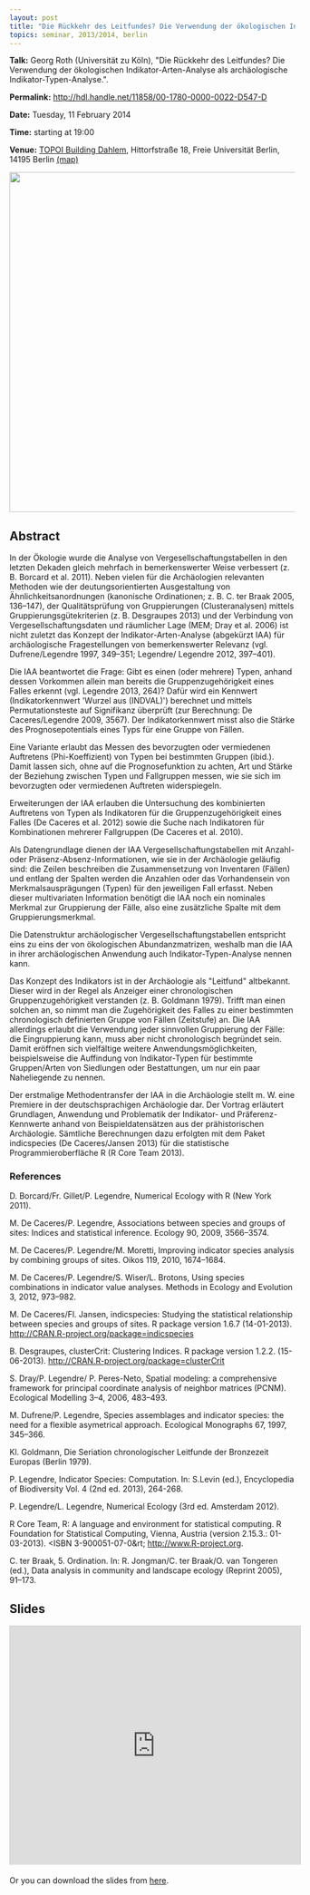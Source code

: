 ```yaml
---
layout: post
title: "Die Rückkehr des Leitfundes? Die Verwendung der ökologischen Indikator-Arten-Analyse als archäologische Indikator-Typen-Analyse."
topics: seminar, 2013/2014, berlin
---
```


**Talk:** Georg Roth (Universität zu Köln), "Die Rückkehr des Leitfundes? Die Verwendung der ökologischen Indikator-Arten-Analyse als archäologische Indikator-Typen-Analyse.".

**Permalink:** <http://hdl.handle.net/11858/00-1780-0000-0022-D547-D>

**Date:** Tuesday, 11 February 2014

**Time:** starting at 19:00

**Venue:** [TOPOI Building Dahlem](http://www.topoi.org/buildings/), Hittorfstraße 18, Freie Universität Berlin, 14195 Berlin [(map)](http://maps.google.de/maps?f=q&source=s_q&hl=de&geocode=&q=Topoi-Haus,+Hittorfstra%C3%9Fe+18,+Dahlem,+Berlin&sll=52.450923,13.282428&sspn=0.011639,0.020814&g=berlin+hittorfstra%C3%9Fe+18&ie=UTF8&ll=52.449641,13.283951&spn=0.011639,0.020814&t=h&z=16)

<img src="/berlin/files/roth.png" width="600px"/>

<br />

## Abstract

In der Ökologie wurde die Analyse von Vergesellschaftungstabellen in den letzten Dekaden gleich mehrfach in bemerkenswerter Weise verbessert (z. B. Borcard et al. 2011). Neben vielen für die Archäologien relevanten Methoden wie der deutungsorientierten Ausgestaltung von Ähnlichkeitsanordnungen (kanonische Ordinationen; z. B. C. ter Braak 2005, 136–147), der Qualitätsprüfung von Gruppierungen (Clusteranalysen) mittels Gruppierungsgütekriterien (z. B. Desgraupes 2013) und der Verbindung von Vergesellschaftungsdaten und räumlicher Lage (MEM; Dray et al. 2006) ist nicht zuletzt das Konzept der Indikator-Arten-Analyse (abgekürzt IAA) für archäologische Fragestellungen von bemerkenswerter Relevanz (vgl. Dufrene/Legendre 1997, 349–351; Legendre/ Legendre 2012, 397–401).

Die IAA beantwortet die Frage: Gibt es einen (oder mehrere) Typen, anhand dessen Vorkommen allein man bereits die Gruppenzugehörigkeit eines Falles erkennt (vgl. Legendre 2013, 264)? Dafür wird ein Kennwert (Indikatorkennwert 'Wurzel aus (INDVAL)') berechnet und mittels Permutationsteste auf Signifikanz überprüft (zur Berechnung: De Caceres/Legendre 2009, 3567). Der Indikatorkennwert misst also die Stärke des Prognosepotentials eines Typs für eine Gruppe von Fällen.

Eine Variante erlaubt das Messen des bevorzugten oder vermiedenen Auftretens (Phi-Koeffizient) von Typen bei bestimmten Gruppen (ibid.). Damit lassen sich, ohne auf die Prognosefunktion zu achten, Art und Stärke der Beziehung zwischen Typen und Fallgruppen messen, wie sie sich im bevorzugten oder vermiedenen Auftreten widerspiegeln.

Erweiterungen der IAA erlauben die Untersuchung des kombinierten Auftretens von Typen als Indikatoren für die Gruppenzugehörigkeit eines Falles (De Caceres et al. 2012) sowie die Suche nach Indikatoren für Kombinationen mehrerer Fallgruppen (De Caceres et al. 2010).

Als Datengrundlage dienen der IAA Vergesellschaftungstabellen mit Anzahl- oder Präsenz-Absenz-Informationen, wie sie in der Archäologie geläufig sind: die Zeilen beschreiben die Zusammensetzung von Inventaren (Fällen) und entlang der Spalten werden die Anzahlen oder das Vorhandensein von Merkmalsausprägungen (Typen) für den jeweiligen Fall erfasst. Neben dieser multivariaten Information benötigt die IAA noch ein nominales Merkmal zur Gruppierung der Fälle, also eine zusätzliche Spalte mit dem Gruppierungsmerkmal.

Die Datenstruktur archäologischer Vergesellschaftungstabellen entspricht eins zu eins der von ökologischen Abundanzmatrizen, weshalb man die IAA in ihrer archäologischen Anwendung auch Indikator-Typen-Analyse nennen kann.

Das Konzept des Indikators ist in der Archäologie als "Leitfund" altbekannt. Dieser wird in der Regel als Anzeiger einer chronologischen Gruppenzugehörigkeit verstanden (z. B. Goldmann 1979). Trifft man einen solchen an, so nimmt man die Zugehörigkeit des Falles zu einer bestimmten chronologisch definierten Gruppe von Fällen (Zeitstufe) an. Die IAA allerdings erlaubt die Verwendung jeder sinnvollen Gruppierung der Fälle: die Eingruppierung kann, muss aber nicht chronologisch begründet sein. Damit eröffnen sich vielfältige weitere Anwendungsmöglichkeiten, beispielsweise die Auffindung von Indikator-Typen für bestimmte Gruppen/Arten von Siedlungen oder Bestattungen, um nur ein paar Naheliegende zu nennen.

Der erstmalige Methodentransfer der IAA in die Archäologie stellt m. W. eine Premiere in der deutschsprachigen Archäologie dar. Der Vortrag erläutert Grundlagen, Anwendung und Problematik der Indikator- und Präferenz-Kennwerte anhand von Beispieldatensätzen aus der prähistorischen Archäologie. Sämtliche Berechnungen dazu erfolgten mit dem Paket indicspecies (De Caceres/Jansen 2013) für die statistische Programmieroberfläche R (R Core Team 2013).

### References

D. Borcard/Fr. Gillet/P. Legendre, Numerical Ecology with R (New York 2011).

M. De Caceres/P. Legendre, Associations between species and groups of sites: Indices and statistical inference. Ecology 90, 2009, 3566–3574.

M. De Caceres/P. Legendre/M. Moretti, Improving indicator species analysis by combining groups
of sites. Oikos 119, 2010, 1674–1684.

M. De Caceres/P. Legendre/S. Wiser/L. Brotons, Using species combinations in indicator value
analyses. Methods in Ecology and Evolution 3, 2012, 973–982.

M. De Caceres/Fl. Jansen, indicspecies: Studying the statistical relationship between species and
groups of sites. R package version 1.6.7 (14-01-2013). <http://CRAN.R-project.org/package=indicspecies>

B. Desgraupes, clusterCrit: Clustering Indices. R package version 1.2.2. (15-06-2013). <http://CRAN.R-project.org/package=clusterCrit>

S. Dray/P. Legendre/ P. Peres-Neto, Spatial modeling: a comprehensive framework for principal
coordinate analysis of neighbor matrices (PCNM). Ecological Modelling 3–4, 2006, 483–493.

M. Dufrene/P. Legendre, Species assemblages and indicator species: the need for a flexible asymetrical approach. Ecological Monographs 67, 1997, 345–366.

Kl. Goldmann, Die Seriation chronologischer Leitfunde der Bronzezeit Europas (Berlin 1979).

P. Legendre, Indicator Species: Computation. In: S.Levin (ed.), Encyclopedia of Biodiversity Vol. 4
(2nd ed. 2013), 264-268.

P. Legendre/L. Legendre, Numerical Ecology (3rd ed. Amsterdam 2012).

R Core Team, R: A language and environment for statistical computing. R Foundation for Statistical Computing, Vienna, Austria (version 2.15.3.: 01-03-2013). &lt;ISBN 3-900051-07-0&rt; <http://www.R-project.org>.

C. ter Braak, 5. Ordination. In: R. Jongman/C. ter Braak/O. van Tongeren (ed.), Data analysis in community and landscape ecology (Reprint 2005), 91–173.

## Slides

<iframe src="http://de.slideshare.net/slideshow/embed_code/32795948" width="512" height="421" frameborder="0" marginwidth="0" marginheight="0" scrolling="no" style="border:1px solid #CCC;border-width:1px 1px 0;margin-bottom:5px"> </iframe>

Or you can download the slides from [here](/berlin/files/slides/dcsb_roth_2014-02-11.pdf).

